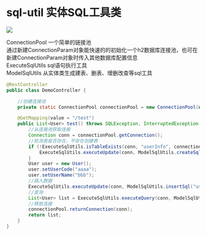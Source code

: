 # sql-util 实体SQL工具类

[![](https://jitpack.io/v/com.gitee.wb04307201/sql-util.svg)](https://jitpack.io/#com.gitee.wb04307201/sql-util)

ConnectionPool 一个简单的链接池  
通过新建ConnectionParam对象能快速的的初始化一个h2数据库连接池，也可在新建ConnectionParam对象时传入其他数据库配置信息  
ExecuteSqlUtils sql语句执行工具  
ModelSqlUtils 从实体类生成建表、删表、增删改查等sql工具 

```java
@RestController
public class DemoController {

    //创建连接池
    private static ConnectionPool connectionPool = new ConnectionPool(new ConnectionParam());

    @GetMapping(value = "/test")
    public List<User> test() throws SQLException, InterruptedException {
        //从连接池获取连接
        Connection conn = connectionPool.getConnection();
        //检测表是否存在，不存在创建表
        if (!ExecuteSqlUtils.isTableExists(conn, "userInfo", connectionPool.getDbType())) {
            ExecuteSqlUtils.executeUpdate(conn, ModelSqlUtils.createSql("userInfo", new User()), new HashMap<>());
        }
        User user = new User();
        user.setUserCode("aaaa");
        user.setUserName("bbb");
        //插入数据
        ExecuteSqlUtils.executeUpdate(conn, ModelSqlUtils.insertSql("userInfo", user), new HashMap<>());
        //查询
        List<User> list = ExecuteSqlUtils.executeQuery(conn, ModelSqlUtils.selectSql("userInfo", new User()), new HashMap<>(), User.class);
        //释放连接
        connectionPool.returnConnection(conn);
        return list;
    }
}
```
